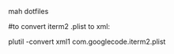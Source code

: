 mah dotfiles

#to convert iterm2 .plist to xml:
  
  plutil -convert xml1 com.googlecode.iterm2.plist

